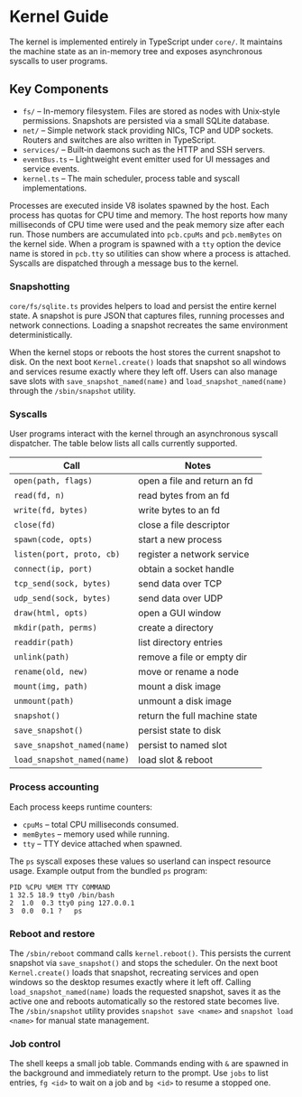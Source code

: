# Kernel Guide

The kernel is implemented entirely in TypeScript under `core/`. It maintains the machine state as an in-memory tree and exposes asynchronous syscalls to user programs.

## Key Components

- `fs/` – In-memory filesystem. Files are stored as nodes with Unix‑style permissions. Snapshots are persisted via a small SQLite database.
- `net/` – Simple network stack providing NICs, TCP and UDP sockets. Routers and switches are also written in TypeScript.
- `services/` – Built‑in daemons such as the HTTP and SSH servers.
- `eventBus.ts` – Lightweight event emitter used for UI messages and service events.
- `kernel.ts` – The main scheduler, process table and syscall implementations.

Processes are executed inside V8 isolates spawned by the host. Each process has
quotas for CPU time and memory. The host reports how many milliseconds of CPU
time were used and the peak memory size after each run. Those numbers are
accumulated into `pcb.cpuMs` and `pcb.memBytes` on the kernel side. When a
program is spawned with a `tty` option the device name is stored in `pcb.tty` so
utilities can show where a process is attached. Syscalls are dispatched through
a message bus to the kernel.

### Snapshotting

`core/fs/sqlite.ts` provides helpers to load and persist the entire kernel state. A snapshot is pure JSON that captures files, running processes and network connections. Loading a snapshot recreates the same environment deterministically.

When the kernel stops or reboots the host stores the current snapshot to disk. On the next boot `Kernel.create()` loads that snapshot so all windows and services resume exactly where they left off. Users can also manage save slots with `save_snapshot_named(name)` and `load_snapshot_named(name)` through the `/sbin/snapshot` utility.

### Syscalls

User programs interact with the kernel through an asynchronous syscall dispatcher. The table below lists all calls currently supported.

| Call | Notes |
| ---- | ----- |
| `open(path, flags)` | open a file and return an fd |
| `read(fd, n)` | read bytes from an fd |
| `write(fd, bytes)` | write bytes to an fd |
| `close(fd)` | close a file descriptor |
| `spawn(code, opts)` | start a new process |
| `listen(port, proto, cb)` | register a network service |
| `connect(ip, port)` | obtain a socket handle |
| `tcp_send(sock, bytes)` | send data over TCP |
| `udp_send(sock, bytes)` | send data over UDP |
| `draw(html, opts)` | open a GUI window |
| `mkdir(path, perms)` | create a directory |
| `readdir(path)` | list directory entries |
| `unlink(path)` | remove a file or empty dir |
| `rename(old, new)` | move or rename a node |
| `mount(img, path)` | mount a disk image |
| `unmount(path)` | unmount a disk image |
| `snapshot()` | return the full machine state |
| `save_snapshot()` | persist state to disk |
| `save_snapshot_named(name)` | persist to named slot |
| `load_snapshot_named(name)` | load slot & reboot |

### Process accounting

Each process keeps runtime counters:

- `cpuMs` – total CPU milliseconds consumed.
- `memBytes` – memory used while running.
- `tty` – TTY device attached when spawned.

The `ps` syscall exposes these values so userland can inspect resource usage.
Example output from the bundled `ps` program:

```
PID %CPU %MEM TTY COMMAND
1 32.5 18.9 tty0 /bin/bash
2  1.0  0.3 tty0 ping 127.0.0.1
3  0.0  0.1 ?   ps
```

### Reboot and restore

The `/sbin/reboot` command calls `kernel.reboot()`. This persists the current
snapshot via `save_snapshot()` and stops the scheduler. On the next boot
`Kernel.create()` loads that snapshot, recreating services and open windows so
the desktop resumes exactly where it left off. Calling
`load_snapshot_named(name)` loads the requested snapshot, saves it as the active
one and reboots automatically so the restored state becomes live.
The `/sbin/snapshot` utility provides `snapshot save <name>` and `snapshot load <name>` for manual state management.

### Job control

The shell keeps a small job table. Commands ending with `&` are spawned in the
background and immediately return to the prompt. Use `jobs` to list entries,
`fg <id>` to wait on a job and `bg <id>` to resume a stopped one.
